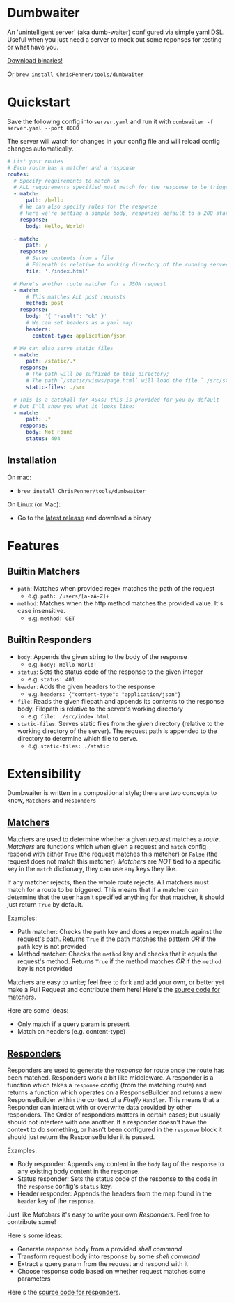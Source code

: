 # Dumbwaiter

An 'unintelligent server' (aka dumb-waiter) configured via simple yaml DSL.
Useful when you just need a server to mock out some reponses for testing or
what have you.

[Download binaries!](https://github.com/ChrisPenner/dumbwaiter/releases/latest)

Or `brew install ChrisPenner/tools/dumbwaiter`

Quickstart
==========

Save the following config into `server.yaml` and run it with
`dumbwaiter -f server.yaml --port 8080`

The server will watch for changes in your config file and will reload config changes
automatically.

```yaml
# List your routes
# Each route has a matcher and a response
routes:
  # Specify requirements to match on
  # ALL requirements specified must match for the response to be triggered
  - match:
      path: /hello
    # We can also specify rules for the response
    # Here we're setting a simple body, responses default to a 200 status code
    response:
      body: Hello, World!

  - match:
      path: /
    response:
      # Serve contents from a file
      # Filepath is relative to working directory of the running server
      file: './index.html'

  # Here's another route matcher for a JSON request
  - match:
      # This matches ALL post requests
      method: post
    response:
      body: '{ "result": "ok" }'
      # We can set headers as a yaml map
      headers:
        content-type: application/json

  # We can also serve static files
  - match:
      path: /static/.*
    response:
      # The path will be suffixed to this directory; 
      # The path `/static/views/page.html` will load the file `./src/static/views/page.html`
      static-files: ./src

  # This is a catchall for 404s; this is provided for you by default
  # but I'll show you what it looks like:
  - match:
      path: .*
    response:
      body: Not Found
      status: 404
```

## Installation

On mac:
- `brew install ChrisPenner/tools/dumbwaiter`

On Linux (or Mac):
- Go to the [latest release](https://github.com/ChrisPenner/dumbwaiter/releases/latest) and download a binary

# Features

## Builtin Matchers

-   `path`: Matches when provided regex matches the path of the request
    -   e.g. `path: /users/[a-zA-Z]+`
-   `method`: Matches when the http method matches the provided value. It's
    case insensitive.
    -   e.g. `method: GET`


## Builtin Responders

-   `body`: Appends the given string to the body of the response
    -   e.g. `body: Hello World!`
-   `status`: Sets the status code of the response to the given integer
    -   e.g. `status: 401`
-   `header`: Adds the given headers to the response
    -   e.g. `headers: {"content-type": "application/json"}`
-   `file`: Reads the given filepath and appends its contents to the response
    body. Filepath is relative to the server's working directory
    -   e.g. `file: ./src/index.html`
-   `static-files`: Serves static files from the given directory (relative to
    the working directory of the server). The request path is appended to the
    directory to determine which file to serve.
    -   e.g. `static-files: ./static`

# Extensibility

Dumbwaiter is written in a compositional style; there are two concepts to know, `Matchers` and `Responders`

## [Matchers](./src/Dumbwaiter/Matchers.hs)

Matchers are used to determine whether a given *request* matches a *route*. *Matchers* are functions which when given
a request and `match` config respond with either `True` (the request matches this matcher) or `False` (the request does
not match this matcher). *Matchers* are *NOT* tied to a specific key in the `match` dictionary, they can use any keys
they like.

If any matcher rejects, then the whole route rejects. All matchers must match for a route to be triggered. This means
that if a matcher can determine that the user hasn't specified anything for that matcher, it should just return `True`
by default.

Examples:
- Path matcher: Checks the `path` key and does a regex match against the request's path. Returns `True` if the path
    matches the pattern *OR* if the `path` key is not provided
- Method matcher: Checks the `method` key and checks that it equals the request's method. Returns `True` if the method
    matches *OR* if the `method` key is not provided

Matchers are easy to write; feel free to fork and add your own, or better yet make a Pull Request and contribute them
here! Here's the [source code for matchers](./src/Dumbwaiter/Matchers.hs).

Here are some ideas:
- Only match if a query param is present
- Match on headers (e.g. content-type)

## [Responders](./src/Dumbwaiter/Responders.hs)

Responders are used to generate the *response* for route once the route has been matched. Responders work a bit like
middleware. A responder is a function which takes a `response` config (from the matching route) and returns a function
which operates on a ResponseBuilder and returns a new ResponseBuilder within the context of a *Firefly* `Handler`.
This means that a Responder can interact with or overwrite data provided by other responders. The Order of responders
matters in certain cases; but usually should not interfere with one another. If a responder doesn't have the context
to do something, or hasn't been configured in the `response` block it should just return the ResponseBuilder it is
passed.

Examples:
- Body responder: Appends any content in the `body` tag of the `response` to any existing body content in the response.
- Status responder: Sets the status code of the response to the code in the `response` config's `status` key.
- Header responder: Appends the headers from the map found in the `header` key of the `response`.

Just like *Matchers* it's easy to write your own *Responders*. Feel free to contribute some!

Here's some ideas:
- Generate response body from a provided *shell command*
- Transform request body into response by some *shell command*
- Extract a query param from the request and respond with it
- Choose response code based on whether request matches some parameters

Here's the [source code for responders](./src/Dumbwaiter/Responders.hs).

